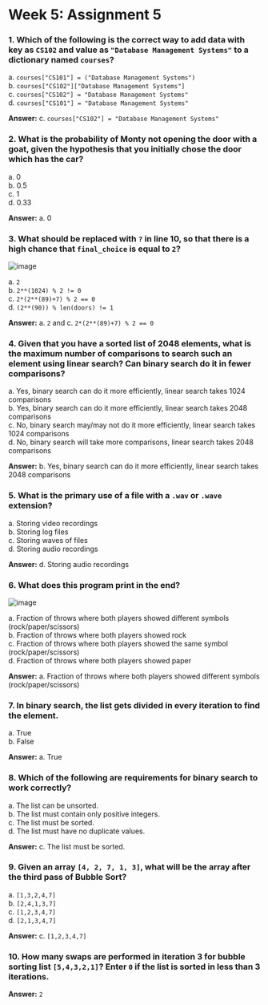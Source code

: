 
# Week 5: Assignment 5 

### 1. Which of the following is the correct way to add data with key as `CS102` and value as `"Database Management Systems"` to a dictionary named `courses`?  
a. `courses["CS101"] = ("Database Management Systems")`  
b. `courses["CS102"]["Database Management Systems"]`  
c. `courses["CS102"] = "Database Management Systems"`  
d. `courses["CS101"] = "Database Management Systems"`  

**Answer:** c. `courses["CS102"] = "Database Management Systems"`  

### 2. What is the probability of Monty not opening the door with a goat, given the hypothesis that you initially chose the door which has the car?  
a. 0  
b. 0.5  
c. 1  
d. 0.33  

**Answer:** a. 0  

### 3. What should be replaced with `?` in line 10, so that there is a high chance that `final_choice` is equal to `2`?  
![image](https://github.com/user-attachments/assets/b895d177-4973-447f-867b-b5a71cd29b3b)

a. `2`  
b. `2**(1024) % 2 != 0`  
c. `2*(2**(89)+7) % 2 == 0`  
d. `(2**(90)) % len(doors) != 1`  

**Answer:**  a. `2`  and  c. `2*(2**(89)+7) % 2 == 0`  

### 4. Given that you have a sorted list of 2048 elements, what is the maximum number of comparisons to search such an element using linear search? Can binary search do it in fewer comparisons?  
a. Yes, binary search can do it more efficiently, linear search takes 1024 comparisons  
b. Yes, binary search can do it more efficiently, linear search takes 2048 comparisons  
c. No, binary search may/may not do it more efficiently, linear search takes 1024 comparisons  
d. No, binary search will take more comparisons, linear search takes 2048 comparisons  

**Answer:** b. Yes, binary search can do it more efficiently, linear search takes 2048 comparisons  

### 5. What is the primary use of a file with a `.wav` or `.wave` extension?  
a. Storing video recordings  
b. Storing log files  
c. Storing waves of files  
d. Storing audio recordings  

**Answer:** d. Storing audio recordings  

### 6. What does this program print in the end?  
![image](https://github.com/user-attachments/assets/6f8c4d9b-9701-461f-b582-414a0073c222)

a. Fraction of throws where both players showed different symbols (rock/paper/scissors)  
b. Fraction of throws where both players showed rock  
c. Fraction of throws where both players showed the same symbol (rock/paper/scissors)  
d. Fraction of throws where both players showed paper  

**Answer:** a. Fraction of throws where both players showed different symbols (rock/paper/scissors)  

### 7. In binary search, the list gets divided in every iteration to find the element.  
a. True  
b. False  

**Answer:** a. True  

### 8. Which of the following are requirements for binary search to work correctly?  
a. The list can be unsorted.  
b. The list must contain only positive integers.  
c. The list must be sorted.  
d. The list must have no duplicate values.  

**Answer:** c. The list must be sorted.  

### 9. Given an array `[4, 2, 7, 1, 3]`, what will be the array after the third pass of Bubble Sort?  
a. `[1,3,2,4,7]`  
b. `[2,4,1,3,7]`  
c. `[1,2,3,4,7]`  
d. `[2,1,3,4,7]`  

**Answer:** c. `[1,2,3,4,7]`  

### 10. How many swaps are performed in iteration 3 for bubble sorting list `[5,4,3,2,1]`? Enter `0` if the list is sorted in less than 3 iterations.  

**Answer:** `2`  
